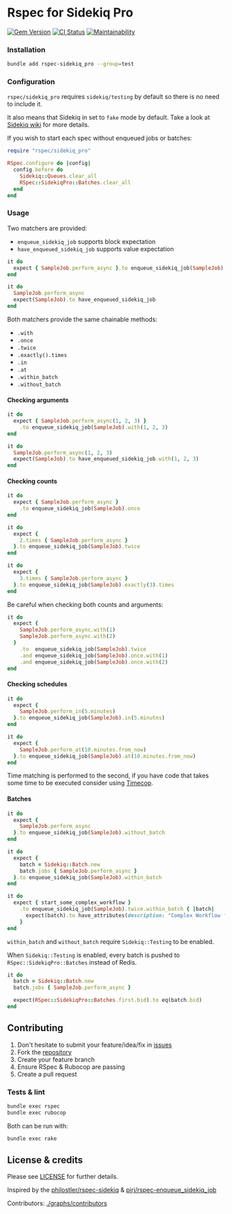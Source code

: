 # Rspec for Sidekiq Pro

[![Gem Version](https://badge.fury.io/rb/rspec-sidekiq_pro.svg)](https://rubygems.org/gems/rspec-sidekiq_pro)
[![CI Status](https://github.com/inkstak/rspec-sidekiq_pro/actions/workflows/ci.yml/badge.svg)](https://github.com/inkstak/rspec-sidekiq_pro/actions/workflows/ci.yml)
[![Maintainability](https://api.codeclimate.com/v1/badges/9bb8b75ea8c66b1a9c94/maintainability)](https://codeclimate.com/github/inkstak/rspec-sidekiq_pro/maintainability)

### Installation

```bash
bundle add rspec-sidekiq_pro --group=test
```

### Configuration

`rspec/sidekiq_pro` requires `sidekiq/testing` by default so there is no need to include it.

It also means that Sidekiq in set to `fake` mode by default. Take a look at [Sidekiq wiki](https://github.com/mperham/sidekiq/wiki/Testing) for more details.

If you wish to start each spec without enqueued jobs or batches:

```ruby
require "rspec/sidekiq_pro"

RSpec.configure do |config|
  config.before do
    Sidekiq::Queues.clear_all
    RSpec::SidekiqPro::Batches.clear_all
  end
end
```

### Usage

Two matchers are provided:

* `enqueue_sidekiq_job` supports block expectation
* `have_enqueued_sidekiq_job` supports value expectation

```ruby
it do
  expect { SampleJob.perform_async }.to enqueue_sidekiq_job(SampleJob)
end
```
```ruby
it do
  SampleJob.perform_async
  expect(SampleJob).to have_enqueued_sidekiq_job
end
```

Both matchers provide the same chainable methods:

* `.with`
* `.once`
* `.twice`
* `.exactly().times`
* `.in`
* `.at`
* `.within_batch`
* `.without_batch`


#### Checking arguments

```ruby
it do
  expect { SampleJob.perform_async(1, 2, 3) }
    .to enqueue_sidekiq_job(SampleJob).with(1, 2, 3)
end
```
```ruby
it do
  SampleJob.perform_async(1, 2, 3)
  expect(SampleJob).to have_enqueued_sidekiq_job.with(1, 2, 3)
end
```


#### Checking counts

```ruby
it do
  expect { SampleJob.perform_async }
    .to enqueue_sidekiq_job(SampleJob).once
end
```

```ruby
it do
  expect { 
    2.times { SampleJob.perform_async }
  }.to enqueue_sidekiq_job(SampleJob).twice
end
```

```ruby
it do
  expect { 
    3.times { SampleJob.perform_async }
  }.to enqueue_sidekiq_job(SampleJob).exactly(3).times
end
```

Be careful when checking both counts and arguments:

```ruby
it do
  expect { 
    SampleJob.perform_async.with(1)
    SampleJob.perform_async.with(2)
  } 
    .to  enqueue_sidekiq_job(SampleJob).twice
    .and enqueue_sidekiq_job(SampleJob).once.with(1)
    .and enqueue_sidekiq_job(SampleJob).once.with(2)
end
```

#### Checking schedules

```ruby
it do
  expect { 
    SampleJob.perform_in(5.minutes)
  }.to enqueue_sidekiq_job(SampleJob).in(5.minutes)
end
```

```ruby
it do
  expect { 
    SampleJob.perform_at(10.minutes.from_now)
  }.to enqueue_sidekiq_job(SampleJob).at(10.minutes.from_now)
end
```

Time matching is performed to the second, if you have code that takes some time to be executed consider using [Timecop](https://github.com/travisjeffery/timecop).


#### Batches

```ruby
it do
  expect { 
    SampleJob.perform_async
  }.to enqueue_sidekiq_job(SampleJob).without_batch
end
```

```ruby
it do
  expect { 
    batch = Sidekiq::Batch.new
    batch.jobs { SampleJob.perform_async }
  }.to enqueue_sidekiq_job(SampleJob).within_batch
end
```

```ruby
it do
  expect { start_some_complex_workflow }
    .to enqueue_sidekiq_job(SampleJob).twice.within_batch { |batch|
      expect(batch).to have_attributes(description: "Complex Workflow first step")
    }
end
```

`within_batch` and `without_batch` require `Sidekiq::Testing` to be enabled.

When `Sidekiq::Testing` is enabled, every batch is pushed to `RSpec::SidekiqPro::Batches` instead of Redis.

```ruby
it do
  batch = Sidekiq::Batch.new
  batch.jobs { SampleJob.perform_async }

  expect(RSpec::SidekiqPro::Batches.first.bid).to eq(batch.bid)
end
```

## Contributing

1. Don't hesitate to submit your feature/idea/fix in [issues](https://github.com/inkstak/rspec-sidekiq_pro)
2. Fork the [repository](https://github.com/inkstak/rspec-sidekiq_pro)
3. Create your feature branch
4. Ensure RSpec & Rubocop are passing
4. Create a pull request

### Tests & lint

```bash
bundle exec rspec
bundle exec rubocop
```

Both can be run with:

```bash
bundle exec rake
```

## License & credits

Please see [LICENSE](https://github.com/inkstak/rspec-sidekiq_pro/blob/main/LICENSE) for further details.

Inspired by the [philostler/rspec-sidekiq](https://github.com/philostler/rspec-sidekiq/) & [pirj/rspec-enqueue_sidekiq_job](https://github.com/pirj/rspec-enqueue_sidekiq_job)

Contributors: [./graphs/contributors](https://github.com/inkstak/rspec-sidekiq_pro/graphs/contributors)
